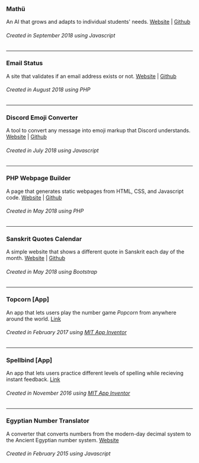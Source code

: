 ### Mathü
An AI that grows and adapts to individual students' needs.
[Website](https://mathu.ca) |
[Github](https://github.com/paramt/mathu)


###### Created in September 2018 using Javascript
___

### Email Status
A site that validates if an email address exists or not.
[Website](https://param.me/email-status) |
[Github](https://github.com/paramt/email-status)


###### Created in August 2018 using PHP
___

### Discord Emoji Converter 
A tool to convert any message into emoji markup that Discord understands.
[Website](https://param.me/discord-emoji) |
[Github](https://github.com/paramt/discord-emoji)


###### Created in July 2018 using Javascript
___

### PHP Webpage Builder
A page that generates static webpages from HTML, CSS, and Javascript code.
[Website](https://code.param.me) |
[Github](https://github.com/paramt/code-editor)

###### Created in May 2018 using PHP
___

### Sanskrit Quotes Calendar
A simple website that shows a different quote in Sanskrit each day of the month.
[Website](https://gq31.gq) |
[Github](https://github.com/paramt/code-editor)

###### Created in May 2018 using Bootstrap
___

### Topcorn [App]
An app that lets users play the number game *Popcorn* from anywhere around the world.
[Link](https://play.google.com/store/apps/details?id=appinventor.ai_700164.Topcorn&hl=en)

###### Created in February 2017 using [MIT App Inventor](http://appinventor.mit.edu/)
___

### Spellbind [App]
An app that lets users practice different levels of spelling while recieving instant feedback.
[Link](https://play.google.com/store/apps/details?id=appinventor.ai_700164.SpellBind_all)

###### Created in November 2016 using [MIT App Inventor](http://appinventor.mit.edu/)
___

### Egyptian Number Translator
A converter that converts numbers from the modern-day decimal system to the Ancient Egyptian number system.
[Website](https://bit.ly/2JpR0jr)

###### Created in February 2015 using Javascript
